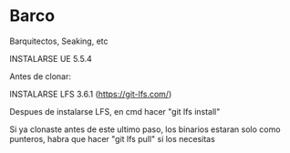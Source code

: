 # Barco
Barquitectos, Seaking, etc

INSTALARSE UE 5.5.4


Antes de clonar:

INSTALARSE LFS 3.6.1 (https://git-lfs.com/)

Despues de instalarse LFS, en cmd hacer "git lfs install"

Si ya clonaste antes de este ultimo paso, los binarios estaran solo como punteros, habra que hacer "git lfs pull" si los necesitas
